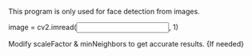 This program is only used for face detection from images.

image = cv2.imread(*<Input the name of the image with extension in double quotes>*, 1)

Modify scaleFactor & minNeighbors to get accurate results.
{If needed}